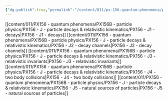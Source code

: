 ```yaml
---
{"dg-publish":true,"permalink":"/content/011/px-156-quantum-phenomena/px-156-b-particle-physics/px-156-j-particle-decays-and-relativistic-kinematics/j-particle-decays-and-relativistic-kinematics/","created":"2024-11-25T10:50:32.000+00:00","updated":"2024-11-26T20:05:58.494+00:00"}
---
```


[[content/011/PX156 - quantum phenomena/PX156B - particle physics/PX156 - J -  particle decays & relativistic kinematics/PX156 - J1 - decays\|PX156 - J1 - decays]]
[[content/011/PX156 - quantum phenomena/PX156B - particle physics/PX156 - J -  particle decays & relativistic kinematics/PX156 - J2 - decay channels\|PX156 - J2 - decay channels]]
[[content/011/PX156 - quantum phenomena/PX156B - particle physics/PX156 - J -  particle decays & relativistic kinematics/PX156 - J3 - relativistic invariants\|PX156 - J3 - relativistic invariants]]
[[content/011/PX156 - quantum phenomena/PX156B - particle physics/PX156 - J -  particle decays & relativistic kinematics/PX156 - J4 - two body collisions\|PX156 - J4 - two body collisions]]
[[content/011/PX156 - quantum phenomena/PX156B - particle physics/PX156 - J -  particle decays & relativistic kinematics/PX156 - J5 - natural sources of particles\|PX156 - J5 - natural sources of particles]]